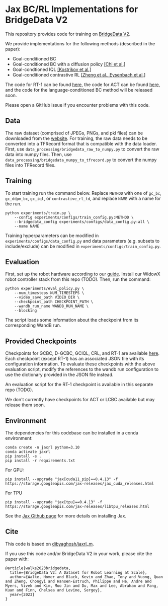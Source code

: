 # Jax BC/RL Implementations for BridgeData V2

This repository provides code for training on [BridgeData V2](https://rail-berkeley.github.io/bridgedata/).

We provide implementations for the following methods (described in the paper):

- Goal-conditioned BC
- Goal-conditioned BC with a diffusion policy [[Chi et al.]](https://diffusion-policy.cs.columbia.edu/)
- Goal-condtioned IQL [[Kostrikov et al.]](https://arxiv.org/abs/2110.06169)
- Goal-conditioned contrastive RL [[Zheng et al., Eysenbach et al.]](https://chongyi-zheng.github.io/stable_contrastive_rl/)

The code for RT-1 can be found [here](https://github.com/google-research/robotics_transformer), the code for ACT can be found [here](https://github.com/tonyzhaozh/act), and the code for the language-conditioned BC method will be released soon. 

Please open a GitHub issue if you encounter problems with this code. 

## Data 

The raw dataset (comprised of JPEGs, PNGs, and pkl files) can be downloaded from the [website](https://rail-berkeley.github.io/bridgedata/). For training, the raw data needs to be converted into a TFRecord format that is compatible with the data loader. First, use `data_processing/bridgedata_raw_to_numpy.py` to convert the raw data into numpy files. Then, use `data_processing/bridgedata_numpy_to_tfrecord.py` to convert the numpy files into TFRecord files. 

## Training

To start training run the command below. Replace `METHOD` with one of `gc_bc`, `gc_ddpm_bc`, `gc_iql`, or `contrastive_rl_td`, and replace `NAME` with a name for the run. 

```
python experiments/train.py \
    --config experiments/configs/train_config.py:METHOD \
    --bridgedata_config experiments/configs/data_config.py:all \
    --name NAME
```

Training hyperparameters can be modified in `experiments/configs/data_config.py` and data parameters (e.g. subsets to include/exclude) can be modified in `experiments/configs/train_config.py`. 

## Evaluation

First, set up the robot hardware according to our [guide](https://docs.google.com/document/d/1si-6cTElTWTgflwcZRPfgHU7-UwfCUkEztkH3ge5CGc/edit?usp=sharing). Install our WidowX robot controller stack from this repo (TODO). Then, run the command:

```
python experiments/eval_policy.py \
    --num_timesteps NUM_TIMESTEPS \
    --video_save_path VIDEO_DIR \
    --checkpoint_path CHECKPOINT_PATH \
    --wandb_run_name WANDB_RUN_NAME \
    --blocking
```

The script loads some information about the checkpoint from its corresponding WandB run.

## Provided Checkpoints

Checkpoints for GCBC, D-GCBC, GCIQL, CRL, and RT-1 are available [here](https://rail.eecs.berkeley.edu/datasets/bridge_release/checkpoints/). Each checkpoint (except RT-1) has an associated JSON file with its configuration information. To evaluate these checkpoints with the above evaluation script, modify the references to the wandb run configuration to use the dictionary provided in the JSON file instead.

An evaluation script for the RT-1 checkpoint is available in this separate repo (TODO).

We don't currently have checkpoints for ACT or LCBC available but may release them soon. 

## Environment

The dependencies for this codebase can be installed in a conda environment:

```
conda create -n jaxrl python=3.10
conda activate jaxrl
pip install -e . 
pip install -r requirements.txt
```
For GPU:
```
pip install --upgrade "jax[cuda11_pip]==0.4.13" -f https://storage.googleapis.com/jax-releases/jax_cuda_releases.html
```

For TPU
```
pip install --upgrade "jax[tpu]==0.4.13" -f https://storage.googleapis.com/jax-releases/libtpu_releases.html
```
See the [Jax Github page](https://github.com/google/jax) for more details on installing Jax. 

## Cite

This code is based on [dibyaghosh/jaxrl_m](https://github.com/dibyaghosh/jaxrl_m).

If you use this code and/or BridgeData V2 in your work, please cite the paper with:

```
@article{walke2023bridgedata,
  title={BridgeData V2: A Dataset for Robot Learning at Scale},
  author={Walke, Homer and Black, Kevin and Zhao, Tony and Vuong, Quan and Zheng, Chongyi and Hansen-Estruch, Philippe and He, Andre and Myers, Vivek and Kim, Moo Jin and Du, Max and Lee, Abraham and Fang, Kuan and Finn, Chelsea and Levine, Sergey},
  year={2023}
}
```

